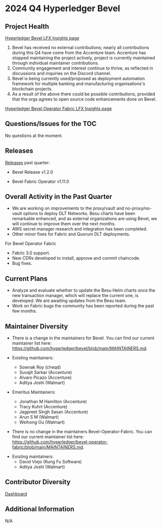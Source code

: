[//]: ## (SPDX-License-Identifier: CC-BY-4.0)

# 2024 Q4 Hyperledger Bevel

## Project Health

[Hyperledger Bevel LFX Insights page](https://insights.lfx.linuxfoundation.org/foundation/lf-decentralized-trust/overview?project=bevel&repository=&dateFilters=Last%20Year&dateRange=2023-01-01%20to%202023-12-31&compare=PP&granularity=month&hideBots=true)


1. Bevel has received no external contributions; nearly all contributions during this Q4 have come from the Accenture team. Accenture has stopped maintaining the project actively, project is currently maintained through individual maintainer contributions.
2. Community engagement and interest continue to thrive, as reflected in discussions and inquiries on the Discord channel.
3. Bevel is being currently used/proposed as deployment automation framework for multiple banking and manufacturing organisations's blockchain projects.
4. As a result of the above there could be possible contributions, provided that the orgs agrees to open source code enhancements done on Bevel.

[Hyperledger Bevel Operator Fabric LFX Insights page](https://insights.lfx.linuxfoundation.org/foundation/lf-decentralized-trust/overview?project=bevel&repository=https:%2F%2Fgithub.com%2Fhyperledger%2Fbevel-operator-fabric)


## Questions/Issues for the TOC

No questions at the moment.

## Releases

[Releases](https://github.com/hyperledger/bevel/releases) past quarter:

- Bevel Release v1.2.0

- Bevel Fabric Operator v1.11.0


## Overall Activity in the Past Quarter


- We are working on improvements to the proxy/vault and no-proxy/no-vault options to deploy DLT Networks. Besu charts have been remarkable enhanced, and as external organizations are using Bevel, we will continue to improve them over the next months.
- AWS secret manager research and integration has been completed.
- Other minor fixes for Fabric and Quorum DLT deployments.

For Bevel Operator Fabric

- Fabric 3.0 support.
- New CDRs developed to install, approve and commit chaincode.
- Bug fixes.


## Current Plans

- Analyze and evaluate whether to update the Besu Helm charts once the new transaction manager, which will replace the current one, is developed. We are awaiting updates from the Besu team.
- Work on Fabric bugs the community has been reported during the past  few months.

## Maintainer Diversity

-	There is a change in the maintainers for Bevel. You can find our current maintainer list here:  
<a href="https://github.com/hyperledger/bevel/blob/main/MAINTAINERS.md" class="external-link" rel="nofollow">https://github.com/hyperledger/bevel/blob/main/MAINTAINERS.md</a>.

<!-- -->
-	Existing maintainers:
	-	Sownak Roy (cheqd)
	-	Suvajit Sarkar (Accenture)
    -   Alvaro Picazo (Accenture)
	-	Aditya Joshi (Walmart)
-	Emeritus Maintainers:
	-	Jonathan M Hamilton (Accenture)
	-	Tracy Kuhrt (Accenture)
	-	Jagpreet Singh Sasan (Accenture)
	-	Arun S M (Walmart)
	-	Weihong Ou (Walmart)

-	There is no change in the maintainers Bevel-Operator-Fabric. You can find our current maintainer list here:  
<a href="https://github.com/hyperledger/bevel-operator-fabric/blob/main/MAINTAINERS.md" class="external-link" rel="nofollow">https://github.com/hyperledger/bevel-operator-fabric/blob/main/MAINTAINERS.md</a>.

<!-- -->

-	Existing maintainers:
	-	David Viejo (Kung Fu Software)
	-	Aditya Joshi (Walmart)

## Contributor Diversity
[Dashboard](https://insights.lfx.linuxfoundation.org/foundation/lf-decentralized-trust/reports/contributors?project=bevel&repository=https:%2F%2Fgithub.com%2Fhyperledger%2Fbevel&routedFrom=Github)

## Additional Information

N/A
